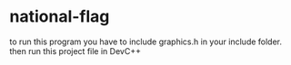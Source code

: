 # national-flag
to run this program you have to include graphics.h in your include folder.
then run this project file in DevC++

